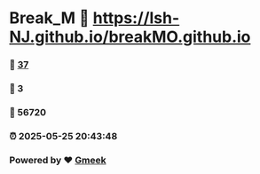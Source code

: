 # Break_M :link: https://lsh-NJ.github.io/breakMO.github.io 
### :page_facing_up: [37](https://lsh-NJ.github.io/breakMO.github.io/tag.html) 
### :speech_balloon: 3 
### :hibiscus: 56720 
### :alarm_clock: 2025-05-25 20:43:48 
### Powered by :heart: [Gmeek](https://github.com/Meekdai/Gmeek)
